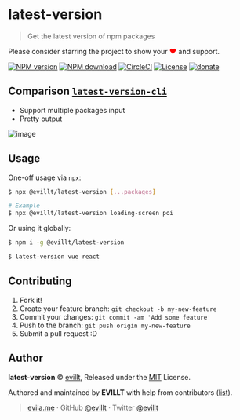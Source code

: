 # latest-version

> Get the latest version of npm packages

Please consider starring the project to show your <font color="red">❤</font> and support.

[![NPM version](https://badgen.net/npm/v/@evillt/latest-version?icon=npm)](https://npmjs.com/package/@evillt/latest-version)
[![NPM download](https://badgen.net/npm/dm/@evillt/latest-version?icon=npm)](https://npmjs.com/package/@evillt/latest-version)
[![CircleCI](https://badgen.net/circleci/github/evillt/latest-version?icon=circleci)](https://circleci.com/gh/evillt/latest-version/tree/master)
[![License](https://badgen.net/npm/license/@evillt/latest-version)](./LICENSE)
[![donate](https://badgen.net/badge/support%20me/donate/f2a)](https://donate.evila.me)

## Comparison [`latest-version-cli`](https://github.com/sindresorhus/latest-version-cli)

- Support multiple packages input
- Pretty output

![image](https://unpkg.com/@evillt/media/projects/latest-version/main.svg)

## Usage

One-off usage via `npx`:

```sh
$ npx @evillt/latest-version [...packages]

# Example
$ npx @evillt/latest-version loading-screen poi
```

Or using it globally:

```sh
$ npm i -g @evillt/latest-version

$ latest-version vue react
```

## Contributing

1. Fork it!
2. Create your feature branch: `git checkout -b my-new-feature`
3. Commit your changes: `git commit -am 'Add some feature'`
4. Push to the branch: `git push origin my-new-feature`
5. Submit a pull request :D

## Author

**latest-version** © [evillt](https://github.com/evillt), Released under the [MIT](./LICENSE) License.

Authored and maintained by **EVILLT** with help from contributors ([list](https://github.com/evillt/latest-version/contributors)).

> [evila.me](https://evila.me) · GitHub [@evillt](https://github.com/evillt) · Twitter [@evillt](https://twitter.com/evillt)
